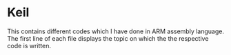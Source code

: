# Keil
This contains  different codes which I have done in ARM assembly language. The first line of each file displays the topic on which the the respective code is written.
